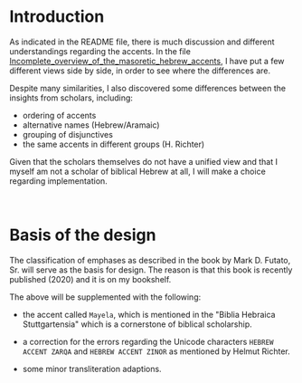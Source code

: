 # Introduction

As indicated in the README file, there is much discussion and different understandings regarding the accents. In the file [Incomplete_overview_of_the_masoretic_hebrew_accents](doc/Incomplete_overview_of_the_masoretic_hebrew_accents), I have put a few different views side by side, in order to see where the differences are.

Despite many similarities, I also discovered some differences between the insights from scholars, including:

- ordering of accents
- alternative names (Hebrew/Aramaic)
- grouping of disjunctives
- the same accents in different groups (H. Richter)

Given that the scholars themselves do not have a unified view and that I myself am not a scholar of biblical Hebrew at all, I will make a choice regarding implementation.

</br>

# Basis of the design

The classification of emphases as described in the book by Mark D. Futato, Sr. will serve as the basis for design. The reason is that this book is recently published (2020) and it is on my bookshelf.

The above will be supplemented with the following:

- the accent called `Mayela`, which is mentioned in the "Biblia Hebraica Stuttgartensia" which is a cornerstone of biblical scholarship.

- a correction for the errors regarding the Unicode characters `HEBREW ACCENT ZARQA` and `HEBREW ACCENT ZINOR` as mentioned by Helmut Richter.

- some minor transliteration adaptions.